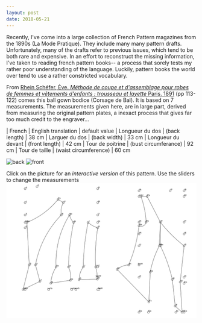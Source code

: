 ```yaml
---
layout: post
date: 2018-05-21
---
```

Recently, I've come into a large collection of French Pattern magazines from the 1890s (La Mode Pratique). They include many many pattern drafts. Unfortunately, many of the drafts refer to previous issues, which tend to be both rare and expensive. In an effort to reconstruct the missing information, I've taken to reading french pattern books-- a process that sorely tests my rather poor understanding of the language. Luckily, pattern books the world over tend to use a rather constricted vocabulary. 

From [Rhein Schéfer, Ève.  _Méthode de coupe et d'assemblage pour robes de femmes et vêtements d'enfants : trousseau et layette_ Paris. 1891](http://gallica.bnf.fr/ark:/12148/bpt6k204052z) (pp 113-122) comes this ball gown bodice (Corsage de Bal). It is based on 7 measurements. The measurements given here, are in large part, derived from measuring the original pattern plates, a inexact process that gives far too much credit to the engraver...

| French | English translation | default value
| Longueur du dos | (back length) | 38 cm
| Larguer du dos | (back width) | 33 cm
| Longueur du devant | (front length) | 42 cm
| Tour de poitrine | (bust circumferance) | 92 cm
| Tour de taille | (waist circumference) | 60 cm

![back](http://gallica.bnf.fr/ark:/12148/bpt6k204052z/f121.highres)
![front](http://gallica.bnf.fr/ark:/12148/bpt6k204052z/f125.highres)

Click on the picture for an _interactive version_ of this pattern. Use the sliders to change the measurements
[![corsage de bal](/images/corsagedebal.png)](https://jeremyerwin.github.io/patterns/schefer/corsagerond.html)
